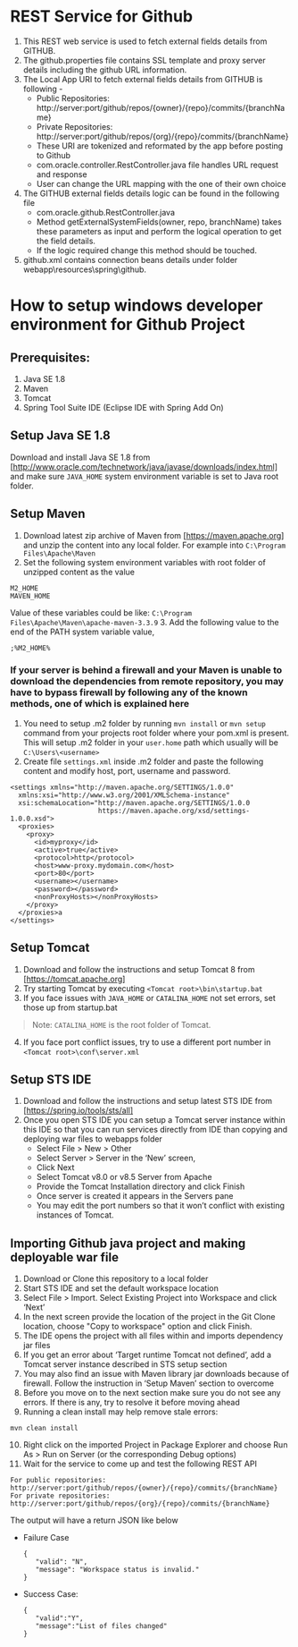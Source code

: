 # REST Service for Github

1. This REST web service is used to fetch external fields details from GITHUB.
2. The github.properties file contains SSL template and proxy server details including the github URL information.
3. The Local App URI to fetch external fields details from GITHUB is following -
   - Public Repositories:  http://server:port/github/repos/{owner}/{repo}/commits/{branchName}
   - Private Repositories: http://server:port/github/repos/{org}/{repo}/commits/{branchName}
   - These URI are tokenized and reformated by the app before posting to Github
   - com.oracle.controller.RestController.java file handles URL request and response
   - User can change the URL mapping with the one of their own choice
4. The GITHUB external fields details logic can be found in the following file
   - com.oracle.github.RestController.java
   - Method getExternalSystemFields(owner, repo, branchName) takes these parameters as input and perform the logical operation to get the field details.
   - If the logic required change this method should be touched.
5. github.xml contains connection beans details under folder webapp\resources\spring\github.

# How to setup windows developer environment for Github Project

## Prerequisites:
1. Java SE 1.8
2. Maven
3. Tomcat
4. Spring Tool  Suite IDE (Eclipse IDE with Spring Add On)

## Setup Java SE 1.8
Download and install Java SE 1.8 from [http://www.oracle.com/technetwork/java/javase/downloads/index.html] and make sure ```JAVA_HOME``` system environment variable is set to Java root folder.

## Setup Maven
1. Download latest zip archive of Maven from [https://maven.apache.org] and unzip the content into any local folder. For example into ```C:\Program Files\Apache\Maven```
2. Set the following system environment variables with root folder of unzipped content as the value
```
M2_HOME
MAVEN_HOME
```
Value of these variables could be like: ```C:\Program Files\Apache\Maven\apache-maven-3.3.9```
3. Add the following value to the end of the PATH system variable value,
```
;%M2_HOME%
```

### If your server is behind a firewall and your Maven is unable to download the dependencies from remote repository, you may have to bypass firewall by following any of the known methods, one of which is explained here
1. You need to setup .m2 folder by running ```mvn install``` or ```mvn setup``` command from your projects root folder where your pom.xml is present. This will setup .m2 folder in your ```user.home``` path which usually will be ```C:\Users\<username>```
2. Create file ```settings.xml``` inside .m2 folder and paste the following content and modify host, port, username and password.
```
<settings xmlns="http://maven.apache.org/SETTINGS/1.0.0"
  xmlns:xsi="http://www.w3.org/2001/XMLSchema-instance"
  xsi:schemaLocation="http://maven.apache.org/SETTINGS/1.0.0
                      https://maven.apache.org/xsd/settings-1.0.0.xsd">
  <proxies>
    <proxy>
      <id>myproxy</id>
      <active>true</active>
      <protocol>http</protocol>
      <host>www-proxy.mydomain.com</host>
      <port>80</port>
      <username></username>
      <password></password>
      <nonProxyHosts></nonProxyHosts>
    </proxy>
  </proxies>a
</settings>
```

## Setup Tomcat
1. Download and follow the instructions and setup Tomcat 8 from [https://tomcat.apache.org]
2. Try starting Tomcat by executing ```<Tomcat root>\bin\startup.bat```
3. If you face issues with ```JAVA_HOME``` or ```CATALINA_HOME``` not set errors, set those up from startup.bat
> Note: ```CATALINA_HOME``` is the root folder of Tomcat.
4. If you face port conflict issues, try to use a different port number in ```<Tomcat root>\conf\server.xml```

## Setup STS IDE
1. Download and follow the instructions and setup latest STS IDE from [https://spring.io/tools/sts/all]
2. Once you open STS IDE you can setup a Tomcat server instance within this IDE so that you can run services directly from IDE than copying and deploying war files to webapps folder
    - Select File > New > Other
    - Select Server > Server in the ‘New’ screen,
    - Click Next
    - Select Tomcat v8.0 or v8.5 Server from Apache
    - Provide the Tomcat Installation directory and click Finish
    - Once server is created it appears in the Servers pane
    - You may edit the port numbers so that it won’t conflict with existing instances of Tomcat.

## Importing Github java project and making deployable war file
1. Download or Clone this repository to a local folder
2. Start STS IDE and set the default workspace location
3. Select File > Import. Select Existing Project into Workspace and click ‘Next’
4. In the next screen provide the location of the project in the Git Clone location, choose "Copy to workspace" option and click Finish.
5. The IDE opens the project with all files within and imports dependency jar files
6. If you get an error about ‘Target runtime Tomcat not defined’, add a Tomcat server instance described in STS setup section
7. You may also find an issue with Maven library jar downloads because of firewall. Follow the instruction in ‘Setup Maven’ section to overcome
8. Before you move on to the next section make sure you do not see any errors. If there is any, try to resolve it before moving ahead
9.  Running a clean install may help remove stale errors:
   ```
   mvn clean install
   ```
10. Right click on the imported Project in Package Explorer and choose Run As > Run on Server (or the corresponding Debug options)
11. Wait for the service to come up and test the following REST API
   ```
   For public repositories: http://server:port/github/repos/{owner}/{repo}/commits/{branchName}
   For private repositories: http://server:port/github/repos/{org}/{repo}/commits/{branchName}
   ```
   The output will have a return JSON like below
   - Failure Case
      
      ```
      {
         "valid": "N",
         "message": "Workspace status is invalid."
      }
      ```
      
   - Success Case:
      
      ```
      {
         "valid":"Y",
         "message":"List of files changed"
      }
      ```

